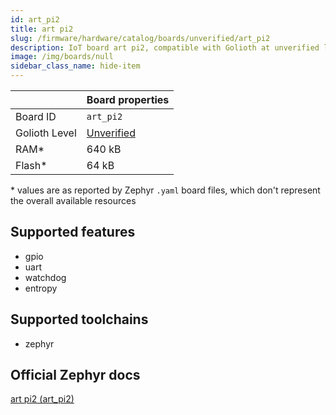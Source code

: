```yaml
---
id: art_pi2
title: art pi2
slug: /firmware/hardware/catalog/boards/unverified/art_pi2
description: IoT board art pi2, compatible with Golioth at unverified level.
image: /img/boards/null
sidebar_class_name: hide-item
---
```


[//]: # (This is an auto-generated file, do not edit! Changes to it will be lost upon re-generation)



|                | Board properties     |
| -------------  | -------------------- |
| Board ID       | `art_pi2` |
| Golioth Level  | [Unverified](/firmware/hardware#unverified-boards) |
| RAM*           | 640 kB |
| Flash*         | 64 kB |

\* values are as reported by Zephyr `.yaml` board files, which don't represent the overall available resources



## Supported features

* gpio
* uart
* watchdog
* entropy

## Supported toolchains

* zephyr

## Official Zephyr docs

[art pi2 (art_pi2)](https://docs.zephyrproject.org/latest/boards/ruiside/art_pi2/doc/index.html)
